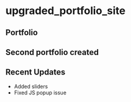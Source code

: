# upgraded_portfolio_site
## Portfolio

## Second portfolio created

## Recent Updates
  + Added sliders
  + Fixed JS popup issue
